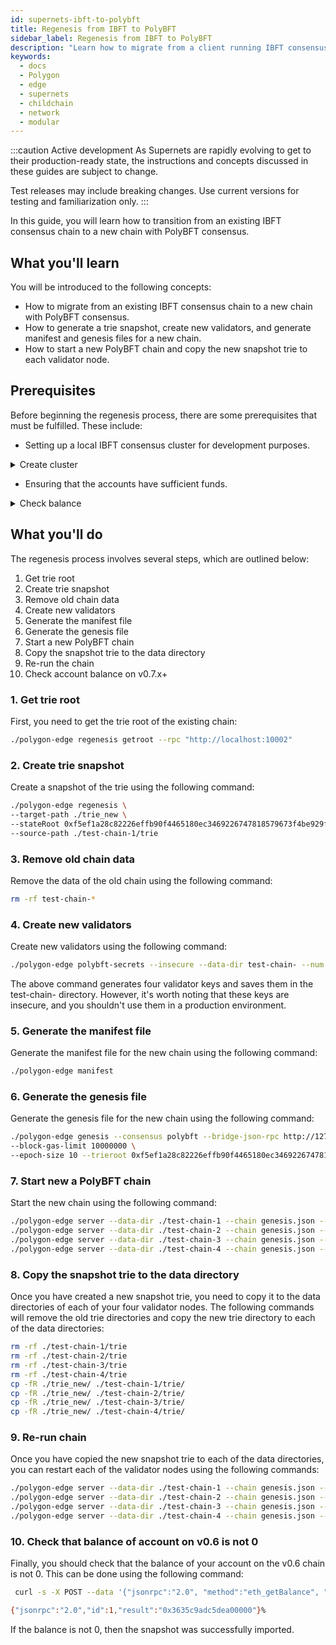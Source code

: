 ```yaml
---
id: supernets-ibft-to-polybft
title: Regenesis from IBFT to PolyBFT
sidebar_label: Regenesis from IBFT to PolyBFT
description: "Learn how to migrate from a client running IBFT consensus to PolyBFT consensus."
keywords:
  - docs
  - Polygon
  - edge
  - supernets
  - childchain
  - network
  - modular
---
```


:::caution Active development
As Supernets are rapidly evolving to get to their production-ready state, the instructions and concepts discussed in these guides are subject to change.

Test releases may include breaking changes. Use current versions for testing and familiarization only.
:::

In this guide, you will learn how to transition from an existing IBFT consensus chain to a new chain with PolyBFT consensus.

## What you'll learn

You will be introduced to the following concepts:

- How to migrate from an existing IBFT consensus chain to a new chain with PolyBFT consensus.
- How to generate a trie snapshot, create new validators, and generate manifest and genesis files for a new chain.
- How to start a new PolyBFT chain and copy the new snapshot trie to each validator node.

## Prerequisites

Before beginning the regenesis process, there are some prerequisites that must be fulfilled. These include:

- Setting up a local IBFT consensus cluster for development purposes.

<details>
<summary>Create cluster</summary>

A dedicated script is provided as part of the client to facilitate the cluster setup, encompassing key generation, network configuration, data directory creation, and genesis block generation. To create an IBFT cluster, execute the following command:

  ```bash
  scripts/cluster ibft
  ```

</details>

- Ensuring that the accounts have sufficient funds.

<details>
<summary>Check balance</summary>

Before performing the regenesis, it's essential to ensure that the accounts have sufficient funds. You can check the balance using the following command:

  ```bash
  curl -s -X POST --data '{"jsonrpc":"2.0", "method":"eth_getBalance", "params":["0x85da99c8a7c2c95964c8efd687e95e632fc533d6", "latest"], "id":1}' http://localhost:10002
  ```

</details>

## What you'll do

The regenesis process involves several steps, which are outlined below:

1. Get trie root
2. Create trie snapshot
3. Remove old chain data
4. Create new validators
5. Generate the manifest file
6. Generate the genesis file
7. Start a new PolyBFT chain
8. Copy the snapshot trie to the data directory
9. Re-run the chain
10. Check account balance on v0.7.x+

### 1. Get trie root

First, you need to get the trie root of the existing chain:

  ```bash
  ./polygon-edge regenesis getroot --rpc "http://localhost:10002"
  ```

### 2. Create trie snapshot

Create a snapshot of the trie using the following command:

  ```bash
  ./polygon-edge regenesis \
  --target-path ./trie_new \
  --stateRoot 0xf5ef1a28c82226effb90f4465180ec3469226747818579673f4be929f1cd8663 \
  --source-path ./test-chain-1/trie
  ```

### 3. Remove old chain data

Remove the data of the old chain using the following command:

  ```bash
  rm -rf test-chain-*
  ```

### 4. Create new validators

Create new validators using the following command:

  ```bash
  ./polygon-edge polybft-secrets --insecure --data-dir test-chain- --num 4
  ```

The above command generates four validator keys and saves them in the test-chain- directory. However, it's worth noting that these keys are insecure, and you shouldn't use them in a production environment.

### 5. Generate the manifest file

Generate the manifest file for the new chain using the following command:

  ```bash
  ./polygon-edge manifest
  ```

### 6. Generate the genesis file

Generate the genesis file for the new chain using the following command:

  ```bash
  ./polygon-edge genesis --consensus polybft --bridge-json-rpc http://127.0.0.1:8545 \
  --block-gas-limit 10000000 \
  --epoch-size 10 --trieroot 0xf5ef1a28c82226effb90f4465180ec3469226747818579673f4be929f1cd8663
  ```

### 7. Start new a PolyBFT chain

Start the new chain using the following command:

  ```bash
  ./polygon-edge server --data-dir ./test-chain-1 --chain genesis.json --grpc-address :10000 --libp2p :30301 --jsonrpc :10002 --seal --log-level DEBUG &
  ./polygon-edge server --data-dir ./test-chain-2 --chain genesis.json --grpc-address :20000 --libp2p :30302 --jsonrpc :20002 --seal --log-level DEBUG &
  ./polygon-edge server --data-dir ./test-chain-3 --chain genesis.json --grpc-address :30000 --libp2p :30303 --jsonrpc :30002 --seal --log-level DEBUG &
  ./polygon-edge server --data-dir ./test-chain-4 --chain genesis.json --grpc-address :40000 --libp2p :30304 --jsonrpc :40002 --seal --log-level DEBUG &
  ```

### 8. Copy the snapshot trie to the data directory

Once you have created a new snapshot trie, you need to copy it to the data directories of each of your four validator nodes. The following commands will remove the old trie directories and copy the new trie directory to each of the data directories:

  ```bash
  rm -rf ./test-chain-1/trie
  rm -rf ./test-chain-2/trie
  rm -rf ./test-chain-3/trie
  rm -rf ./test-chain-4/trie
  cp -fR ./trie_new/ ./test-chain-1/trie/
  cp -fR ./trie_new/ ./test-chain-2/trie/
  cp -fR ./trie_new/ ./test-chain-3/trie/
  cp -fR ./trie_new/ ./test-chain-4/trie/
  ```

### 9. Re-run chain

Once you have copied the new snapshot trie to each of the data directories, you can restart each of the validator nodes using the following commands:

  ```bash
  ./polygon-edge server --data-dir ./test-chain-1 --chain genesis.json --grpc-address :10000 --libp2p :30301 --jsonrpc :10002 --seal --log-level DEBUG &
  ./polygon-edge server --data-dir ./test-chain-2 --chain genesis.json --grpc-address :20000 --libp2p :30302 --jsonrpc :20002 --seal --log-level DEBUG &
  ./polygon-edge server --data-dir ./test-chain-3 --chain genesis.json --grpc-address :30000 --libp2p :30303 --jsonrpc :30002 --seal --log-level DEBUG &
  ./polygon-edge server --data-dir ./test-chain-4 --chain genesis.json --grpc-address :40000 --libp2p :30304 --jsonrpc :40002 --seal --log-level DEBUG &
  ```

### 10. Check that balance of account on v0.6 is not 0

Finally, you should check that the balance of your account on the v0.6 chain is not 0. This can be done using the following command:

  ```bash
   curl -s -X POST --data '{"jsonrpc":"2.0", "method":"eth_getBalance", "params":["0x85da99c8a7c2c95964c8efd687e95e632fc533d6", "latest"], "id":1}' http://localhost:10002

  {"jsonrpc":"2.0","id":1,"result":"0x3635c9adc5dea00000"}%
  ```

If the balance is not 0, then the snapshot was successfully imported.
